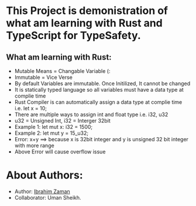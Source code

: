 # This Project is demonistration of what am learning with Rust and TypeScript for TypeSafety.

## What am learning with Rust:

- Mutable Means = Changable Variable (:
- Immutable = Vice Verse
- By default Variables are immutable. Once Initilized, It cannot be changed
- It is statically typed language so all variables must have a data type at complie time
- Rust Compiler is can automatically assign a data type at complie time i.e. let x = 10;
- There are multiple ways to assign int and float type i.e. i32, u32
- u32 = Unsigned Int, i32 = Interger 32bit
- Example 1: let mut x: i32 = 1500;
- Example 2: let mut y = 15_u32;
- Error: x+y ==> because x is 32bit integer and y is unsigned 32 bit integer with more range
- Above Error will cause overflow issue

# About Authors:

- Author: [Ibrahim Zaman](https://abrahimzaman.com)
- Collaborator: Uman Sheikh.
